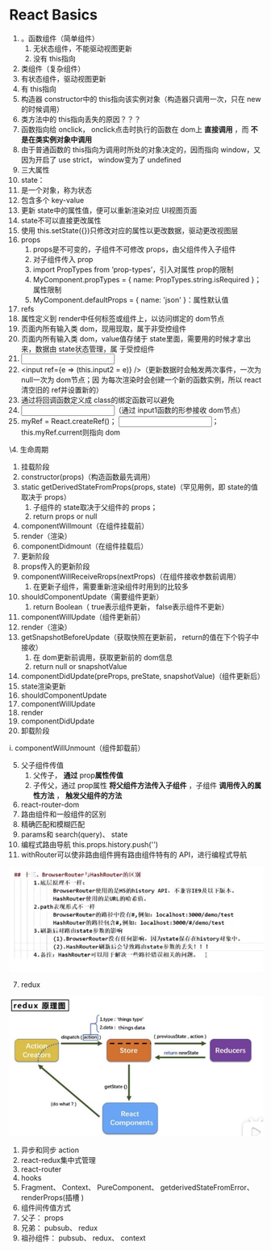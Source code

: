 # React Basics

1. 。函数组件（简单组件）
   1. ⽆状态组件，不能驱动视图更新
   1. 没有 this指向
1. 类组件（复杂组件）
1. 有状态组件，驱动视图更新
1. 有 this指向
1. 构造器 constructor中的 this指向该实例对象（构造器只调⽤⼀次，只在 new的时候调⽤）
1. 类⽅法中的 this指向丢失的原因？？？
1. 函数指向给 onclick， onclick点击时执⾏的函数在 dom上 **直接调⽤** ，⽽ **不是在类实例对象中调⽤**
1. 由于普通函数的 this指向为调⽤时所处的对象决定的，因⽽指向 window，⼜因为开启了 use strict， window变为了 undefined
3. 三⼤属性
1. state：
1. 是⼀个对象，称为状态
1. 包含多个 key-value
1. 更新 state中的属性值，便可以重新渲染对应 UI视图⻚⾯
1. state不可以直接更改属性
1. 使⽤ this.setState({})只修改对应的属性以更改数据，驱动更改视图层
2. props
   1. props是不可变的，⼦组件不可修改 props，由⽗组件传⼊⼦组件
   1. 对⼦组件传⼊ prop<A name="1" name1={1}></A>
   1. import PropTypes from ‘prop-typesʼ，引⼊对属性 prop的限制
   1. MyComponent.propTypes = { name: PropTypes.string.isRequired }；属性限制
   1. MyComponent.defaultProps = { name: 'json' }：属性默认值
2. refs
1. 属性定义到 render中任何标签或组件上，以访问绑定的 dom节点
1. ⻚⾯内所有输⼊类 dom，现⽤现取，属于⾮受控组件
1. ⻚⾯内所有输⼊类 dom，value值存储于 state⾥⾯，需要⽤的时候才拿出来，数据由 state状态管理，属 于受控组件
1. <input ref="input1" />
1. <input ref={e => (this.input2 = e)} />（更新数据时会触发两次事件，⼀次为 null⼀次为 dom节点；因 为每次渲染时会创建⼀个新的函数实例，所以 react清空旧的 ref并设置新的）
1. 通过将回调函数定义成 class的绑定函数可以避免
1. <input ref={this.input1} />（通过 input1函数的形参接收 dom节点）
1. myRef = React.createRef()； <input ref={this.myRef} />； this.myRef.current则指向 dom

\4. ⽣命周期

1. 挂载阶段
1. constructor(props)（构造函数最先调⽤）
1. static getDerivedStateFromProps(props, state)（罕⻅⽤例，即 state的值取决于 props）
   1. ⼦组件的 state取决于⽗组件的 props；
   1. return props or null
1. componentWillmount（在组件挂载前）
4. render（渲染）
4. componentDidmount（在组件挂载后）
2. 更新阶段
1. props传⼊的更新阶段
1. componentWillReceiveRrops(nextProps)（在组件接收参数前调⽤）
   1. 在更新⼦组件，需要重新渲染组件时⽤到的⽐较多
1. shouldComponentUpdate（需要组件更新）
   1. return Boolean（ true表示组件更新， false表示组件不更新）
1. componentWillUpdate（组件更新前）
1. render（渲染）
1. getSnapshotBeforeUpdate（获取快照在更新前， return的值在下个钩⼦中接收）
   1. 在 dom更新前调⽤，获取更新前的 dom信息
   1. return null or snapshotValue
1. componentDidUpdate(preProps, preState, snapshotValue)（组件更新后）
2. state渲染更新
1. shouldComponentUpdate
1. componentWillUpdate
1. render
1. componentDidUpdate
3. 卸载阶段

i. componentWillUnmount（组件卸载前）

5. ⽗⼦组件传值
   1. ⽗传⼦， **通过** prop**属性传值**
   1. ⼦传⽗，通过 prop属性 **将⽗组件⽅法传⼊⼦组件** ，⼦组件 **调⽤传⼊的属性⽅法** ， **触发⽗组件的⽅法**
5. react-router-dom
1. 路由组件和⼀般组件的区别
1. 精确匹配和模糊匹配
1. params和 search(query)、 state
1. 编程式路由导航 this.props.history.push('')
1. withRouter可以使⾮路由组件拥有路由组件特有的 API，进⾏编程式导航

![](./assets/Aspose.Words.bdb07b23-8480-466b-9fef-08b6ea7387cb.001.jpeg)

7. redux

![](./assets/Aspose.Words.bdb07b23-8480-466b-9fef-08b6ea7387cb.002.jpeg)

1. 异步和同步 action
1. react-redux集中式管理
8. react-router
8. hooks
8. Fragment、 Context、 PureComponent、 getderivedStateFromError、 renderProps(插槽 )
8. 组件间传值⽅式
1. ⽗⼦： props
1. 兄弟： pubsub、 redux
1. 祖孙组件： pubsub、 redux、 context
